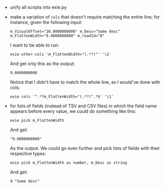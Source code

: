 
- unify all scripts into exie.py
- make a variation of `cols` that doesn't require matching the entire line; for instance, given the following input:

      m_VisualOffset="20.0000000000" m_Desc="Some desc" m_FlattenWidth="9.0000000000" m_roadId="0"

  I want to be able to run:

      exie other-cols 'm_FlattenWidth="(.*?)"' '\1'

  And get only this as the output:

      9.0000000000

  Notice that I didn't have to match the whole line, as I would've done with cols:

      exie cols '^.*?m_FlattenWidth="(.*?)".*$' '\1'

- for lists of fields (instead of TSV and CSV files) in which the field name appears before every value, we could do
  something like this:

      exie pick m_FlattenWidth

  And get:

      "9.0000000000"

  As the output. We could go even further and pick lists of fields with their respective types:

      exie pick m_FlattenWidth as number, m_Desc as string

  And get:

      9 "Some desc"

